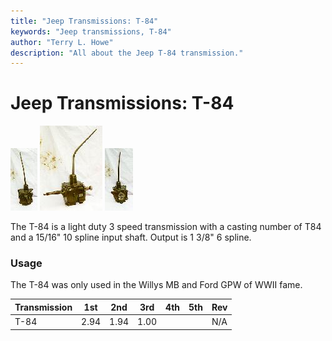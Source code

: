 ```yaml
---
title: "Jeep Transmissions: T-84"
keywords: "Jeep transmissions, T-84"
author: "Terry L. Howe"
description: "All about the Jeep T-84 transmission."
---
```

# Jeep Transmissions: T-84

[![T-84 front](/images/transmission/factory/t84f_.jpg)](/images/transmission/factory/t84f.jpg) [![T-84 side](/images/transmission/factory/t84s_.jpg)](/images/transmission/factory/t84s.jpg) [![T-84 back](/images/transmission/factory/t84b_.jpg)](/images/transmission/factory/t84b.jpg)   

The T-84 is a light duty 3 speed transmission with a casting number of T84 and a 15/16" 10 spline input shaft. Output is 1 3/8" 6 spline.

### Usage

The T-84 was only used in the Willys MB and Ford GPW of WWII fame. 

| Transmission | 1st  | 2nd  | 3rd  | 4th | 5th | Rev |
|--------------|------|------|------|-----|-----|-----|
| T-84         | 2.94 | 1.94 | 1.00 |     |     | N/A |